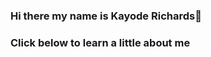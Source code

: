 ### Hi there my name is Kayode Richards👋
### Click below to learn a little about me

<!--
**kayode94/kayode94** is a ✨ _special_ ✨ repository because its `README.md` (this file) appears on your GitHub profile.

Here are some ideas to get you started:

- 🔭 I’m currently working on ... Emotion Tracker Web App
- 🌱 I’m currently learning ... How to be a fantastic Web Developer
- 👯 I’m looking to collaborate on ... Any project that provides meaningful change
- 🤔 I’m looking for help with ... Herkou
- 💬 Ask me about ... My passions(video games)
- 📫 How to reach me: ... kayode.richards@gmail.com
- ⚡ Fun fact: ... I have a Black belt in karate
- 🌱 My skills ... Java, JavaScript, HTML, CSS, CSS(SAS), React, JSX, SQL  
-->
